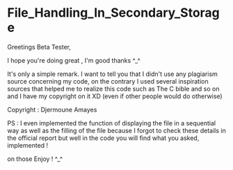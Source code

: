# File_Handling_In_Secondary_Storage
Greetings Beta Tester, 

 I hope you're doing great , I'm good thanks ^_^

It's only a simple remark. I want to tell you that I didn't use any plagiarism source concerning my code, on the contrary I used several inspiration sources that helped me to realize this code such as The C bible and so on and I have my copyright on it XD (even if other people would do otherwise) 


Copyright : Djermoune Amayes 

PS : I even implemented the function of displaying the file in a sequential way as well as the filling of the file because I forgot to check these details in the official report but well in the code you will find what you asked, implemented !


on those Enjoy !  ^_^
